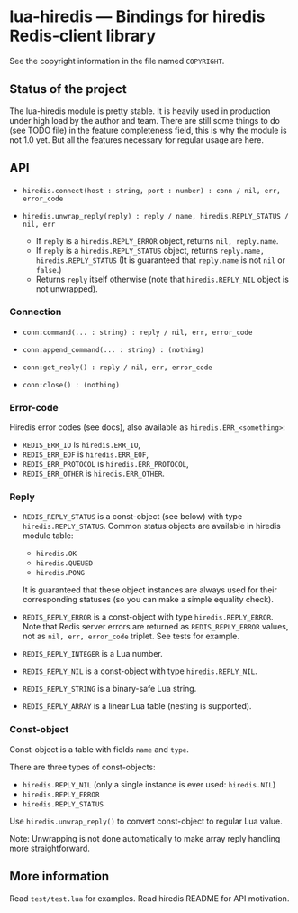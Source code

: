 lua-hiredis — Bindings for hiredis Redis-client library
=======================================================

See the copyright information in the file named `COPYRIGHT`.

Status of the project
---------------------

The lua-hiredis module is pretty stable. It is heavily used in production 
under high load by the author and team. There are still some things to do
(see TODO file) in the feature completeness field, this is why the module
is not 1.0 yet. But all the features necessary for regular usage are here.

API
---

* `hiredis.connect(host : string, port : number) : conn / nil, err, error_code`

* `hiredis.unwrap_reply(reply) : reply / name, hiredis.REPLY_STATUS / nil, err`

  * If `reply` is a `hiredis.REPLY_ERROR` object, returns `nil, reply.name`.
  * If `reply` is a `hiredis.REPLY_STATUS` object,
    returns `reply.name, hiredis.REPLY_STATUS`
    (It is guaranteed that `reply.name` is not `nil` or `false`.)
  * Returns `reply` itself otherwise
    (note that `hiredis.REPLY_NIL` object is not unwrapped).

### Connection

* `conn:command(... : string) : reply / nil, err, error_code`

* `conn:append_command(... : string) : (nothing)`

* `conn:get_reply() : reply / nil, err, error_code`

* `conn:close() : (nothing)`

### Error-code

Hiredis error codes (see docs), also available as `hiredis.ERR_<something>`:

* `REDIS_ERR_IO` is `hiredis.ERR_IO`,
* `REDIS_ERR_EOF` is `hiredis.ERR_EOF`,
* `REDIS_ERR_PROTOCOL` is `hiredis.ERR_PROTOCOL`,
* `REDIS_ERR_OTHER` is `hiredis.ERR_OTHER`.

### Reply

* `REDIS_REPLY_STATUS` is a const-object (see below)
  with type `hiredis.REPLY_STATUS`.
  Common status objects are available in hiredis module table:

  * `hiredis.OK`
  * `hiredis.QUEUED`
  * `hiredis.PONG`

  It is guaranteed that these object instances are always used
  for their corresponding statuses (so you can make a simple equality check).

* `REDIS_REPLY_ERROR` is a const-object with type `hiredis.REPLY_ERROR`.
  Note that Redis server errors are returned as `REDIS_REPLY_ERROR` values,
  not as `nil, err, error_code` triplet. See tests for example.

* `REDIS_REPLY_INTEGER` is a Lua number.

* `REDIS_REPLY_NIL` is a const-object with type `hiredis.REPLY_NIL`.

* `REDIS_REPLY_STRING` is a binary-safe Lua string.

* `REDIS_REPLY_ARRAY` is a linear Lua table (nesting is supported).

### Const-object

Const-object is a table with fields `name` and `type`.

There are three types of const-objects:

  * `hiredis.REPLY_NIL` (only a single instance is ever used: `hiredis.NIL`)
  * `hiredis.REPLY_ERROR`
  * `hiredis.REPLY_STATUS`

Use `hiredis.unwrap_reply()` to convert const-object to regular Lua value.

Note: Unwrapping is not done automatically to make array reply handling
more straightforward.

More information
----------------

Read `test/test.lua` for examples. Read hiredis README for API motivation.
